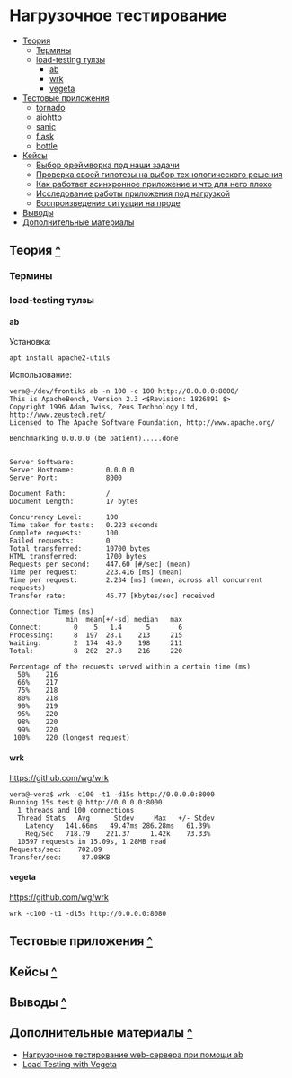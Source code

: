 # Нагрузочное тестирование

<a name="index"></a>
* <a href="#theory">Теория</a>
  * <a href="#terms">Термины</a>
  * <a href="#load-testing-tools">load-testing тулзы</a>
    * <a href="#ab">ab</a>
    * <a href="#wrk">wrk</a>
    * <a href="#vegeta">vegeta</a>
* <a href="#test-apps">Тестовые приложения</a>
  * <a href="#tornado">tornado</a>
  * <a href="#aiohttp">aiohttp</a>
  * <a href="#sanic">sanic</a>
  * <a href="#flask">flask</a>
  * <a href="#bottle">bottle</a>
* <a href="#cases">Кейсы</a>
  * <a href="#framework">Выбор фреймворка под наши задачи</a>
  * <a href="#solution">Проверка своей гипотезы на выбор технологического решения</a>
  * <a href="#async-work">Как работает асинхронное приложение и что для него плохо</a>
  * <a href="#flamegraph">Исследование работы приложения под нагрузкой</a>
  * <a href="#memory_leak">Воспроизведение ситуации на проде</a>
* <a href="#conclusion">Выводы</a>
* <a href="#resources">Дополнительные материалы</a>

<a name="theory"></a>
## Теория [^](#index "к оглавлению")

<a name="terms"></a>
### Термины

<a name="load-testing-tools"></a>
### load-testing тулзы

<a name="ab"></a>
#### ab

Установка:

```console
apt install apache2-utils
```

Использование:

```console
vera@~/dev/frontik$ ab -n 100 -c 100 http://0.0.0.0:8000/
This is ApacheBench, Version 2.3 <$Revision: 1826891 $>
Copyright 1996 Adam Twiss, Zeus Technology Ltd, http://www.zeustech.net/
Licensed to The Apache Software Foundation, http://www.apache.org/

Benchmarking 0.0.0.0 (be patient).....done


Server Software:        
Server Hostname:        0.0.0.0
Server Port:            8000

Document Path:          /
Document Length:        17 bytes

Concurrency Level:      100
Time taken for tests:   0.223 seconds
Complete requests:      100
Failed requests:        0
Total transferred:      10700 bytes
HTML transferred:       1700 bytes
Requests per second:    447.60 [#/sec] (mean)
Time per request:       223.416 [ms] (mean)
Time per request:       2.234 [ms] (mean, across all concurrent requests)
Transfer rate:          46.77 [Kbytes/sec] received

Connection Times (ms)
              min  mean[+/-sd] median   max
Connect:        0    5   1.4      5       6
Processing:     8  197  28.1    213     215
Waiting:        2  174  43.0    198     211
Total:          8  202  27.8    216     220

Percentage of the requests served within a certain time (ms)
  50%    216
  66%    217
  75%    218
  80%    218
  90%    219
  95%    220
  98%    220
  99%    220
 100%    220 (longest request)
```

<a name="wrk"></a>
#### wrk

https://github.com/wg/wrk

```console
vera@~vera$ wrk -c100 -t1 -d15s http://0.0.0.0:8000
Running 15s test @ http://0.0.0.0:8000
  1 threads and 100 connections
  Thread Stats   Avg      Stdev     Max   +/- Stdev
    Latency   141.66ms   49.47ms 286.28ms   61.39%
    Req/Sec   718.79    221.37     1.42k    73.33%
  10597 requests in 15.09s, 1.28MB read
Requests/sec:    702.09
Transfer/sec:     87.08KB
```

<a name="vegeta"></a>
#### vegeta

https://github.com/wg/wrk

```console
wrk -c100 -t1 -d15s http://0.0.0.0:8080
```

<a name="test-apps"></a>
## Тестовые приложения [^](#index "к оглавлению")


<a name="cases"></a>
## Кейсы [^](#index "к оглавлению")



<a name="conclusion"></a>
## Выводы [^](#index "к оглавлению")

<a name="resources"></a>
## Дополнительные материалы [^](#index "к оглавлению")

* [Нагрузочное тестирование web-сервера при помощи ab](http://ashep.org/2011/nagruzochnoe-testirovanie-web-servera/)
* [Load Testing with Vegeta](https://www.scaleway.com/en/docs/vegeta-load-testing/)
